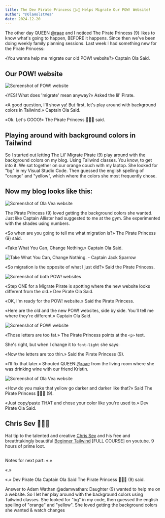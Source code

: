 ```yaml
---
title: The Dev Pirate Princess 🏴‍☠️👸 Helps Migrate Our POW! Website!
author: "@OlaHolstVea"
date: 2024-12-20
---
```


The other day QUEEN [@raae](https://x.com/raae) and I noticed The Pirate Princess (9) likes to know what's going to happen, BEFORE it happens. Since then we've been doing weekly family planning sessions. Last week I had something new for the Pirate Princess:

«You wanna help me migrate our old POW! website?» Captain Ola Said.

## Our POW! website

![Screenshot of POW! website](pow.png)

«YES! What does 'migrate' mean anyway?» Asked the lil' Pirate.

«A good question, I'll show ya! But first, let's play around with background colors in Tailwind.» Captain Ola Said.

«Ok. Let's GOOO!» The Pirate Princess 🏴‍☠️👸 said.

## Playing around with background colors in Tailwind

So I started out letting The Lil' Migrate Pirate (9) play around with the background colors on my blog. Using Tailwind classes. You know, to get into it. We sat together on our orange couch with my laptop. She looked for "bg" in my Visual Studio Code. Then guessed the english spelling of "orange" and "yellow", which where the colors she most frequently chose.

## Now my blog looks like this:

![Screenshot of Ola Vea website](bg-s.png)

The Pirate Princess (9) loved getting the background colors she wanted. Just like Captain Allister had suggested to me at the gym. She experimented with the shades using numbers.

«So when are you going to tell me what migration is?» The Pirate Princess (9) said.

«Take What You Can, Change Nothing.» Captain Ola Said.

![Take What You Can, Change Nothing. - Captain Jack Sparrow](migrate-pirate.png)

«So migration is the opposite of what I just did?» Said the Pirate Princess.

![Screenshot of both POW! websites](old-new.png)

«Step ONE for a Migrate Pirate is spotting where the new website looks different from the old.» Dev Pirate Ola Said.

«OK, I'm ready for the POW! website.» Said the Pirate Princess.

«Here are the old and the new POW! websites, side by side. You'll tell me where they're different.» Captain Ola Said.

![Screenshot of POW! website](too-fat-2.png)

«Those letters are too fat.» The Pirate Princess points at the `<p>` text.

She's right, but when I change it to `font-light` she says:

«Now the letters are too thin.» Said the Pirate Princess (9).

«I'll fix that later.» Shouted QUEEN [@raae](https://x.com/raae) from the living room where she was drinking wine with our friend Kristin.

![Screenshot of Ola Vea website](gradient-1.png)

«How do you make that yellow go darker and darker like that?» Said The Pirate Princess 🏴‍☠️👸 (9).

«Just copy/paste THAT and chose your color like you're used to.» Dev Pirate Ola Said.

## Chris Sev 🥳🏴‍☠️

Hat tip to the talented and creative [Chris Sev](https://x.com/chris__sev) and his free and breathtakingly beautiful [Beginner Tailwind](https://youtu.be/wEM5NdJ-8HY?si=qQzTAIaOCqtZj-5T&t=5940) [FULL COURSE] on youtube. 9 hours of prime loot.

##

Notes for next part:
«.»

«.»

«.»
Dev Pirate Ola
Captain Ola Said The Pirate Princess 🏴‍☠️👸 (9) said.

Answer to Adam Wathan @adamwathan:
Daughter (9) wanted to help me on a website. So I let her play around with the background colors using Tailwind classes. She looked for "bg" in my code, then guessed the english spelling of "orange" and "yellow". She loved getting the background colors she wanted & watch changes
